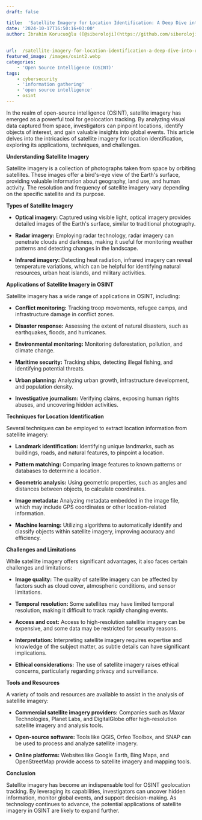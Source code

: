 ```yaml
---
draft: false

title:  'Satellite Imagery for Location Identification: A Deep Dive into OSINT Geolocation Tracking'
date: '2024-10-17T16:50:16+03:00'
author: İbrahim Korucuoğlu ([@siberoloji](https://github.com/siberoloji))
 
 
url:  /satellite-imagery-for-location-identification-a-deep-dive-into-osint-geolocation-tracking/
featured_image: /images/osint2.webp
categories:
    - 'Open Source Intelligence (OSINT)'
tags:
    - cybersecurity
    - 'information gathering'
    - 'open source intelligence'
    - osint
---
```



In the realm of open-source intelligence (OSINT), satellite imagery has emerged as a powerful tool for geolocation tracking. By analyzing visual data captured from space, investigators can pinpoint locations, identify objects of interest, and gain valuable insights into global events. This article delves into the intricacies of satellite imagery for location identification, exploring its applications, techniques, and challenges.



**Understanding Satellite Imagery**



Satellite imagery is a collection of photographs taken from space by orbiting satellites. These images offer a bird's-eye view of the Earth's surface, providing valuable information about geography, land use, and human activity. The resolution and frequency of satellite imagery vary depending on the specific satellite and its purpose.



**Types of Satellite Imagery**


* **Optical imagery:** Captured using visible light, optical imagery provides detailed images of the Earth's surface, similar to traditional photography.

* **Radar imagery:** Employing radar technology, radar imagery can penetrate clouds and darkness, making it useful for monitoring weather patterns and detecting changes in the landscape.

* **Infrared imagery:** Detecting heat radiation, infrared imagery can reveal temperature variations, which can be helpful for identifying natural resources, urban heat islands, and military activities.




**Applications of Satellite Imagery in OSINT**



Satellite imagery has a wide range of applications in OSINT, including:


* **Conflict monitoring:** Tracking troop movements, refugee camps, and infrastructure damage in conflict zones.

* **Disaster response:** Assessing the extent of natural disasters, such as earthquakes, floods, and hurricanes.

* **Environmental monitoring:** Monitoring deforestation, pollution, and climate change.

* **Maritime security:** Tracking ships, detecting illegal fishing, and identifying potential threats.

* **Urban planning:** Analyzing urban growth, infrastructure development, and population density.

* **Investigative journalism:** Verifying claims, exposing human rights abuses, and uncovering hidden activities.




**Techniques for Location Identification**



Several techniques can be employed to extract location information from satellite imagery:


* **Landmark identification:** Identifying unique landmarks, such as buildings, roads, and natural features, to pinpoint a location.

* **Pattern matching:** Comparing image features to known patterns or databases to determine a location.

* **Geometric analysis:** Using geometric properties, such as angles and distances between objects, to calculate coordinates.

* **Image metadata:** Analyzing metadata embedded in the image file, which may include GPS coordinates or other location-related information.

* **Machine learning:** Utilizing algorithms to automatically identify and classify objects within satellite imagery, improving accuracy and efficiency.




**Challenges and Limitations**



While satellite imagery offers significant advantages, it also faces certain challenges and limitations:


* **Image quality:** The quality of satellite imagery can be affected by factors such as cloud cover, atmospheric conditions, and sensor limitations.

* **Temporal resolution:** Some satellites may have limited temporal resolution, making it difficult to track rapidly changing events.

* **Access and cost:** Access to high-resolution satellite imagery can be expensive, and some data may be restricted for security reasons.

* **Interpretation:** Interpreting satellite imagery requires expertise and knowledge of the subject matter, as subtle details can have significant implications.

* **Ethical considerations:** The use of satellite imagery raises ethical concerns, particularly regarding privacy and surveillance.




**Tools and Resources**



A variety of tools and resources are available to assist in the analysis of satellite imagery:


* **Commercial satellite imagery providers:** Companies such as Maxar Technologies, Planet Labs, and DigitalGlobe offer high-resolution satellite imagery and analysis tools.

* **Open-source software:** Tools like QGIS, Orfeo Toolbox, and SNAP can be used to process and analyze satellite imagery.

* **Online platforms:** Websites like Google Earth, Bing Maps, and OpenStreetMap provide access to satellite imagery and mapping tools.




**Conclusion**



Satellite imagery has become an indispensable tool for OSINT geolocation tracking. By leveraging its capabilities, investigators can uncover hidden information, monitor global events, and support decision-making. As technology continues to advance, the potential applications of satellite imagery in OSINT are likely to expand further.
